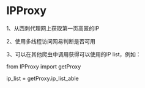 # IPProxy
1、从西刺代理网上获取第一页高匿的IP

2、使用多线程访问网易判断是否可用

3、可以在其他爬虫中调用获得可以使用的IP list，例如：

from IPProxy import getProxy

ip_list = getProxy.ip_list_able
